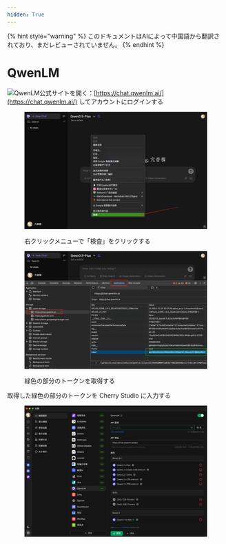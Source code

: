 ```yaml
---
hidden: True
---
```


{% hint style="warning" %}
このドキュメントはAIによって中国語から翻訳されており、まだレビューされていません。
{% endhint %}

# QwenLM

![](<../../.gitbook/assets/Google Chrome 2025-01-15 09.28.54 (1).tiff>)QwenLM公式サイトを開く：[https://chat.qwenlm.ai/](https://chat.qwenlm.ai/) してアカウントにログインする

<figure><img src="../../.gitbook/assets/image (16).png" alt=""><figcaption><p>右クリックメニューで「検査」をクリックする</p></figcaption></figure>

<figure><img src="../../.gitbook/assets/Google Chrome 2025-01-15 09.30.49.png" alt=""><figcaption><p>緑色の部分のトークンを取得する</p></figcaption></figure>

取得した緑色の部分のトークンを Cherry Studio に入力する

<figure><img src="../../.gitbook/assets/image (18).png" alt=""><figcaption></figcaption></figure>